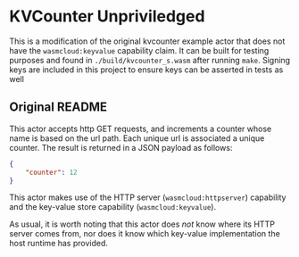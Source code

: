 # KVCounter Unpriviledged

This is a modification of the original kvcounter example actor that does not have the `wasmcloud:keyvalue` capability claim. It can be built for testing purposes and found in `./build/kvcounter_s.wasm` after running `make`. Signing keys are included in this project to ensure keys can be asserted in tests as well

## Original README 

This actor accepts http GET requests, and 
increments a counter whose name is based on the url path.
Each unique url is associated a unique counter.
The result is returned in a JSON payload as follows:

```json
{
    "counter": 12
}
```

This actor makes use of the HTTP server (`wasmcloud:httpserver`) capability 
and the key-value store capability (`wasmcloud:keyvalue`). 

As usual, it is worth noting that this actor does _not_ know 
where its HTTP server comes from, nor does it know which 
key-value implementation the host runtime has provided.
